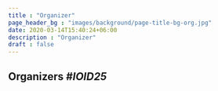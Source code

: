 ```yaml
---
title : "Organizer"
page_header_bg : "images/background/page-title-bg-org.jpg"
date: 2020-03-14T15:40:24+06:00
description : "Organizer"
draft : false
---
```


## Organizers _#IOID25_
